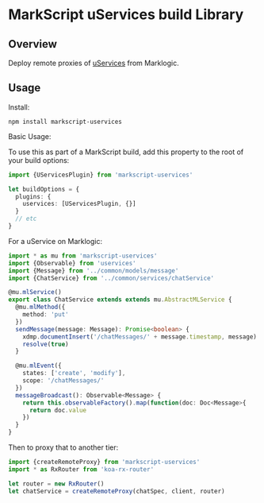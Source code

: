 MarkScript uServices build Library
==

Overview
--

Deploy remote proxies of [uServices](https://github.com/christyharagan/uservices) from Marklogic.

Usage
--

Install:
```
npm install markscript-uservices
```

Basic Usage:

To use this as part of a MarkScript build, add this property to the root of your build options:

```TypeScript
import {UServicesPlugin} from 'markscript-uservices'

let buildOptions = {
  plugins: {
    uservices: [UServicesPlugin, {}]
  }
  // etc
}
```

For a uService on Marklogic:

```TypeScript
import * as mu from 'markscript-uservices'
import {Observable} from 'uservices'
import {Message} from '../common/models/message'
import {ChatService} from '../common/services/chatService'

@mu.mlService()
export class ChatService extends extends mu.AbstractMLService {
  @mu.mlMethod({
    method: 'put'
  })
  sendMessage(message: Message): Promise<boolean> {
    xdmp.documentInsert('/chatMessages/' + message.timestamp, message)
    resolve(true)
  }

  @mu.mlEvent({
    states: ['create', 'modify'],
    scope: '/chatMessages/'
  })
  messageBroadcast(): Observable<Message> {
    return this.observableFactory().map(function(doc: Doc<Message>{
      return doc.value
    })
  }
}

```

Then to proxy that to another tier:

```TypeScript
import {createRemoteProxy} from 'markscript-uservices'
import * as RxRouter from 'koa-rx-router'

let router = new RxRouter()
let chatService = createRemoteProxy(chatSpec, client, router)
```
